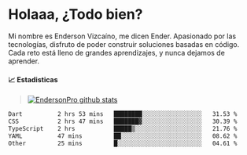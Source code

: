 
# Holaaa, ¿Todo bien?

Mi nombre es Enderson Vizcaíno, me dicen Ender. Apasionado por las tecnologías, disfruto de poder construir soluciones basadas en código. Cada reto está lleno de grandes aprendizajes, y nunca dejamos de aprender. 

#### :chart_with_upwards_trend: Estadisticas
> [![EndersonPro github stats](https://github-readme-stats.vercel.app/api?username=endersonpro&theme=vue-dark&show_icons=true)](https://github.com/anuraghazra/github-readme-stats) 


<!--START_SECTION:waka-->

```txt
Dart          2 hrs 53 mins   ████████░░░░░░░░░░░░░░░░░   31.53 %
CSS           2 hrs 47 mins   ███████▓░░░░░░░░░░░░░░░░░   30.39 %
TypeScript    2 hrs           █████▒░░░░░░░░░░░░░░░░░░░   21.76 %
YAML          47 mins         ██░░░░░░░░░░░░░░░░░░░░░░░   08.62 %
Other         25 mins         █░░░░░░░░░░░░░░░░░░░░░░░░   04.61 %
```

<!--END_SECTION:waka-->

[website]: https://endersonpro.github.io/portfolio/
[twitter]: https://twitter.com/endersonj_
[youtube]: https://youtube.com/ByEnderson
[instagram]: https://instagram.com/endersonvizc
[linkedin]: https://www.linkedin.com/in/enderson-vizcaino-2aa927175/
